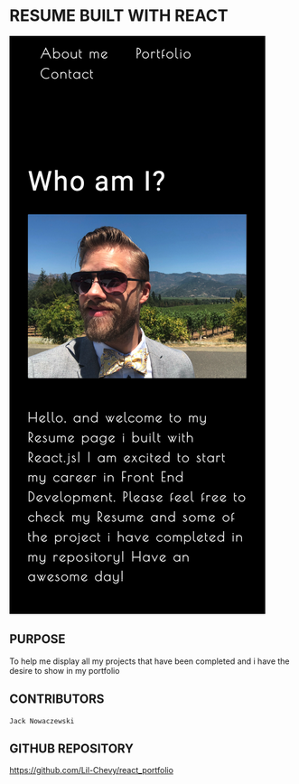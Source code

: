# RESUME BUILT WITH REACT

![screenshot](./src/assets/cover/react_portfolio_screenshot.png)

## PURPOSE

To help me display all my projects that have been completed and i have the desire to show in my portfolio

## CONTRIBUTORS

    Jack Nowaczewski

## GITHUB REPOSITORY

https://github.com/Lil-Chevy/react_portfolio
